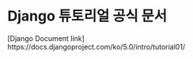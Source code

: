 <h1> Django 튜토리얼 공식 문서 </h1>
[Django Document link] https://docs.djangoproject.com/ko/5.0/intro/tutorial01/
